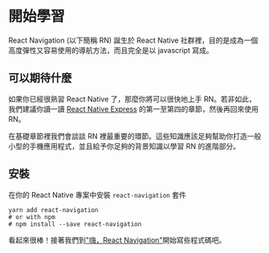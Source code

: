 # 開始學習

React Navigation (以下簡稱 RN) 誕生於 React Native 社群裡，目的是成為一個高度彈性又容易使用的導航方法，而且完全是以 javascript 寫成。

## 可以期待什麼

如果你已經很熟習 React Native 了，那麼你將可以很快地上手 RN。若非如此，我們建議你讀一讀 [React Native Express](http://reactnativeexpress.com/) 的第一至第四的章節，然後再回來使用 RN。

在基礎章節裡我們會談談 RN 裡最重要的環節。這些知識應該足夠幫助你打造一般小型的手機應用程式，並且給予你足夠的背景知識以學習 RN 的進階部分。

## 安裝

在你的 React Native 專案中安裝 `react-navigation` 套件

```
yarn add react-navigation
# or with npm
# npm install --save react-navigation
```

看起來很棒！接著我們到["嗨，React Navigation"](/fundamentals/hello_react_navigation)開始寫些程式碼吧。